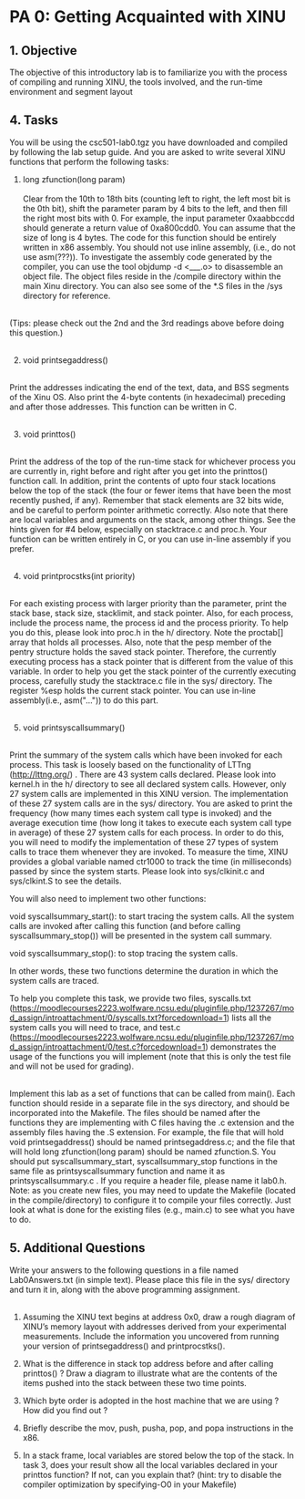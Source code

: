 # PA 0: Getting Acquainted with XINU

## 1. Objective
The objective of this introductory lab is to familiarize you with the process of compiling and running XINU, the tools
involved, and the run-time environment and segment layout

## 4. Tasks
You will be using the csc501-lab0.tgz you have downloaded and compiled by following the lab setup guide. And you are
asked to write several XINU functions that perform the following tasks:
1. long zfunction(long param)<br><br>
Clear from the 10th to 18th bits (counting left to right, the left most bit is the 0th bit), shift the parameter param by 4 bits to
the left, and then fill the right most bits with 0. For example, the input parameter 0xaabbccdd should generate a return
value of 0xa800cdd0. You can assume that the size of long is 4 bytes. The code for this function should be entirely written in
x86 assembly. You should not use inline assembly, (i.e., do not use asm(???)). To investigate the assembly code generated
by the compiler, you can use the tool objdump -d <___.o> to disassemble an object file. The object files reside in
the /compile directory within the main Xinu directory. You can also see some of the *.S files in the /sys directory for
reference.<br><br>

(Tips: please check out the 2nd and the 3rd readings above before doing this question.)<br><br>

2. void printsegaddress()<br><br>

Print the addresses indicating the end of the text, data, and BSS segments of the Xinu OS. Also print the 4-byte contents
(in hexadecimal) preceding and after those addresses. This function can be written in C.<br><br>

3. void printtos()<br><br>

Print the address of the top of the run-time stack for whichever process you are currently in, right before and right after you
get into the printtos() function call. In addition, print the contents of upto four stack locations below the top of the stack
(the four or fewer items that have been the most recently pushed, if any). Remember that stack elements are 32 bits wide,
and be careful to perform pointer arithmetic correctly. Also note that there are local variables and arguments on the stack,
among other things. See the hints given for #4 below, especially on stacktrace.c and proc.h. Your function can be written
entirely in C, or you can use in-line assembly if you prefer.<br><br>

4. void printprocstks(int priority)<br><br>

For each existing process with larger priority than the parameter, print the stack base, stack size, stacklimit, and stack
pointer. Also, for each process, include the process name, the process id and the process priority.
To help you do this, please look into proc.h in the h/ directory. Note the proctab[] array that holds all processes. Also,
note that the pesp member of the pentry structure holds the saved stack pointer. Therefore, the currently executing
process has a stack pointer that is different from the value of this variable. In order to help you get the stack pointer of the
currently executing process, carefully study the stacktrace.c file in the sys/ directory. The register %esp holds the current
stack pointer. You can use in-line assembly(i.e., asm("...")) to do this part.<br><br>

5. void printsyscallsummary()<br><br>

Print the summary of the system calls which have been invoked for each process. This task is loosely based on the
functionality of LTTng (http://lttng.org/) . There are 43 system calls declared. Please look into kernel.h in the h/ directory
to see all declared system calls. However, only 27 system calls are implemented in this XINU version. The implementation
of these 27 system calls are in the sys/ directory. You are asked to print the frequency (how many times each system call
type is invoked) and the average execution time (how long it takes to execute each system call type in average) of these 27
system calls for each process. In order to do this, you will need to modify the implementation of these 27 types of system
calls to trace them whenever they are invoked. To measure the time, XINU provides a global variable named ctr1000 to
track the time (in milliseconds) passed by since the system starts. Please look into sys/clkinit.c and sys/clkint.S to
see the details.<br>

You will also need to implement two other functions:<br>

void syscallsummary_start(): to start tracing the system calls. All the system calls are invoked after calling this function
(and before calling syscallsummary_stop()) will be presented in the system call summary.<br>

void syscallsummary_stop(): to stop tracing the system calls.<br>

In other words, these two functions determine the duration in which the system calls are traced.<br>

To help you complete this task, we provide two files, syscalls.txt (https://moodlecourses2223.wolfware.ncsu.edu/pluginfile.php/1237267/mod_assign/introattachment/0/syscalls.txt?forcedownload=1)
lists all the system calls you will need to trace, and test.c (https://moodlecourses2223.wolfware.ncsu.edu/pluginfile.php/1237267/mod_assign/introattachment/0/test.c?forcedownload=1)
demonstrates the usage of the functions you will implement (note that this is only the test file and will not be used for
grading).<br><br>

Implement this lab as a set of functions that can be called from main(). Each function should reside in a separate file in the
sys directory, and should be incorporated into the Makefile. The files should be named after the functions they are
implementing with C files having the .c extension and the assembly files having the .S extension. For example, the file that
will hold void printsegaddress() should be named printsegaddress.c; and the file that will hold long zfunction(long
param) should be named zfunction.S. You should put syscallsummary_start, syscallsummary_stop functions in the
same file as printsyscallsummary function and name it as printsyscallsummary.c . If you require a header file, please
name it lab0.h. Note: as you create new files, you may need to update the Makefile (located in the compile/directory) to
configure it to compile your files correctly. Just look at what is done for the existing files (e.g., main.c) to see what you
have to do.

## 5. Additional Questions
Write your answers to the following questions in a file named Lab0Answers.txt (in simple text).
Please place this file in the sys/ directory and turn it in, along with the above programming assignment.<br><br>

1. Assuming the XINU text begins at address 0x0, draw a rough diagram of XINU’s memory layout with addresses
derived from your experimental measurements. Include the information you uncovered from running your version
of printsegaddress() and printprocstks().<br>
2. What is the difference in stack top address before and after calling printtos() ? Draw a diagram to illustrate what
are the contents of the items pushed into the stack between these two time points.<br>

3. Which byte order is adopted in the host machine that we are using ? How did you find out ?<br>

4. Briefly describe the mov, push, pusha, pop, and popa instructions in the x86.<br>

5. In a stack frame, local variables are stored below the top of the stack. In task 3, does your result show all the local
variables declared in your printtos function? If not, can you explain that? (hint: try to disable the compiler optimization
by specifying-O0 in your Makefile)<br>


